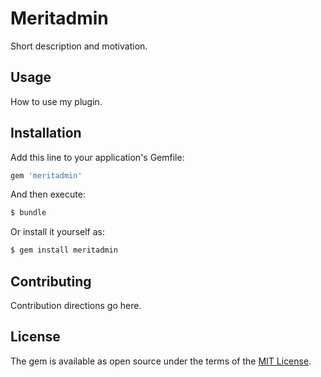 # Meritadmin
Short description and motivation.

## Usage
How to use my plugin.

## Installation
Add this line to your application's Gemfile:

```ruby
gem 'meritadmin'
```

And then execute:
```bash
$ bundle
```

Or install it yourself as:
```bash
$ gem install meritadmin
```

## Contributing
Contribution directions go here.

## License
The gem is available as open source under the terms of the [MIT License](http://opensource.org/licenses/MIT).
